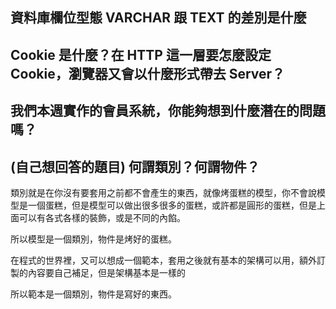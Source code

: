 ## 資料庫欄位型態 VARCHAR 跟 TEXT 的差別是什麼



## Cookie 是什麼？在 HTTP 這一層要怎麼設定 Cookie，瀏覽器又會以什麼形式帶去 Server？




## 我們本週實作的會員系統，你能夠想到什麼潛在的問題嗎？


## (自己想回答的題目) 何謂類別？何謂物件？

類別就是在你沒有要套用之前都不會產生的東西，就像烤蛋糕的模型，你不會說模型是一個蛋糕，但是模型可以做出很多很多的蛋糕，或許都是圓形的蛋糕，但是上面可以有各式各樣的裝飾，或是不同的內餡。

所以模型是一個類別，物件是烤好的蛋糕。

在程式的世界裡，又可以想成一個範本，套用之後就有基本的架構可以用，額外訂製的內容要自己補足，但是架構基本是一樣的

所以範本是一個類別，物件是寫好的東西。
